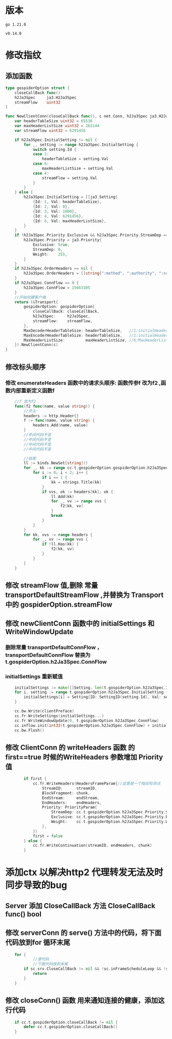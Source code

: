 # 版本
```
go 1.21.0

v0.14.0 
```
# 修改指纹
## 添加函数
```go
type gospiderOption struct {
	closeCallBack func()
	h2Ja3Spec     ja3.H2Ja3Spec
	streamFlow    uint32
}

func NewClientConn(closeCallBack func(), c net.Conn, h2Ja3Spec ja3.H2Ja3Spec) (*ClientConn, error) {
	var headerTableSize uint32 = 65536
	var maxHeaderListSize uint32 = 262144
	var streamFlow uint32 = 6291456

	if h2Ja3Spec.InitialSetting != nil {
		for _, setting := range h2Ja3Spec.InitialSetting {
			switch setting.Id {
			case 1:
				headerTableSize = setting.Val
			case 6:
				maxHeaderListSize = setting.Val
			case 4:
				streamFlow = setting.Val
			}
		}
	} else {
		h2Ja3Spec.InitialSetting = []ja3.Setting{
			{Id: 1, Val: headerTableSize},
			{Id: 2, Val: 0},
			{Id: 3, Val: 1000},
			{Id: 4, Val: 6291456},
			{Id: 6, Val: maxHeaderListSize},
		}
	}
	if !h2Ja3Spec.Priority.Exclusive && h2Ja3Spec.Priority.StreamDep == 0 && h2Ja3Spec.Priority.Weight == 0 {
		h2Ja3Spec.Priority = ja3.Priority{
			Exclusive: true,
			StreamDep: 0,
			Weight:    255,
		}
	}
	if h2Ja3Spec.OrderHeaders == nil {
		h2Ja3Spec.OrderHeaders = []string{":method", ":authority", ":scheme", ":path"}
	}
	if h2Ja3Spec.ConnFlow == 0 {
		h2Ja3Spec.ConnFlow = 15663105
	}
	//开始创建客户端
	return (&Transport{
		gospiderOption: gospiderOption{
			closeCallBack: closeCallBack,
			h2Ja3Spec:     h2Ja3Spec,
			streamFlow:    streamFlow,
		},
		MaxDecoderHeaderTableSize: headerTableSize,   //1:initialHeaderTableSize,65536
		MaxEncoderHeaderTableSize: headerTableSize,   //1:initialHeaderTableSize,65536
		MaxHeaderListSize:         maxHeaderListSize, //6:MaxHeaderListSize,262144
	}).NewClientConn(c)
}
```

## 修改标头顺序
### 修改 enumerateHeaders 函数中的请求头顺序: 函数传参f 改为f2 ,函数内部重新定义函数f
```go
	//f 改为f2
	func(f2 func(name, value string)) {
		//开头
		headers := http.Header{}
		f := func(name, value string) {
			headers.Add(name, value)
		}
		//中间代码不变
		//中间代码不变
		//中间代码不变
		//中间代码不变

		//结尾
		ll := kinds.NewSet[string]()
		for _, kk := range cc.t.gospiderOption.gospiderOption.h2Ja3Spec.OrderHeaders {
			for i := 0; i < 2; i++ {
				if i == 1 {
					kk = strings.Title(kk)
				}
				if vvs, ok := headers[kk]; ok {
					ll.Add(kk)
					for _, vv := range vvs {
						f2(kk, vv)
					}
					break
				}
			}
		}
		for kk, vvs := range headers {
			for _, vv := range vvs {
				if !ll.Has(kk) {
					f2(kk, vv)
				}
			}
		}
	}
```
## 修改 streamFlow 值,删除 常量 transportDefaultStreamFlow ,并替换为 Transport 中的 gospiderOption.streamFlow

## 修改 newClientConn 函数中的   initialSettings 和 WriteWindowUpdate
### 删除常量 transportDefaultConnFlow ， transportDefaultConnFlow  替换为  t.gospiderOption.h2Ja3Spec.ConnFlow
### initialSettings 重新赋值
```go
	initialSettings := make([]Setting, len(t.gospiderOption.h2Ja3Spec.InitialSetting))
	for i, setting := range t.gospiderOption.h2Ja3Spec.InitialSetting {
		initialSettings[i] = Setting{ID: SettingID(setting.Id), Val: setting.Val}
	}

	cc.bw.Write(clientPreface)
	cc.fr.WriteSettings(initialSettings...)
	cc.fr.WriteWindowUpdate(0, t.gospiderOption.h2Ja3Spec.ConnFlow)
	cc.inflow.init(int32(t.gospiderOption.h2Ja3Spec.ConnFlow) + initialWindowSize)
	cc.bw.Flush()
```
## 修改 ClientConn 的 writeHeaders 函数 的 first==true 时候的WriteHeaders 参数增加 Priority 值
```go
		if first {
			cc.fr.WriteHeaders(HeadersFrameParam{//这里是一个指纹检测点
				StreamID:      streamID,
				BlockFragment: chunk,
				EndStream:     endStream,
				EndHeaders:    endHeaders,
				Priority: PriorityParam{
					StreamDep: cc.t.gospiderOption.h2Ja3Spec.Priority.StreamDep,
					Exclusive: cc.t.gospiderOption.h2Ja3Spec.Priority.Exclusive,
					Weight:    cc.t.gospiderOption.h2Ja3Spec.Priority.Weight,
				},
			})
			first = false
		} else {
			cc.fr.WriteContinuation(streamID, endHeaders, chunk)
		}
```
# 添加ctx 以解决http2 代理转发无法及时同步导致的bug
## Server 添加 CloseCallBack 方法  CloseCallBack func() bool
## 修改 serverConn 的  serve() 方法中的代码，将下面代码放到for 循环末尾
```go
	for {
			//源代码
			//下面代码放到末尾
		if sc.srv.CloseCallBack != nil && !sc.inFrameScheduleLoop && !sc.inGoAway && !sc.needToSendGoAway && !sc.needToSendSettingsAck && !sc.needsFrameFlush && !sc.writingFrame && sc.srv.CloseCallBack() {
			return
		}
	}
```
## 修改 closeConn() 函数 用来通知连接的健康，添加这行代码
```go
	if cc.t.gospiderOption.closeCallBack != nil {
		defer cc.t.gospiderOption.closeCallBack()
	}
```
